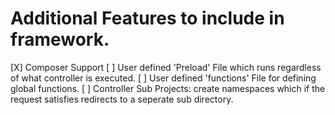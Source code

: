 # Additional Features to include in framework.
[X] Composer Support
[ ] User defined 'Preload' File which runs regardless of what controller is executed.
[ ] User defined 'functions' File for defining global functions.
[ ] Controller Sub Projects: create namespaces which if the request satisfies redirects to a seperate sub directory.